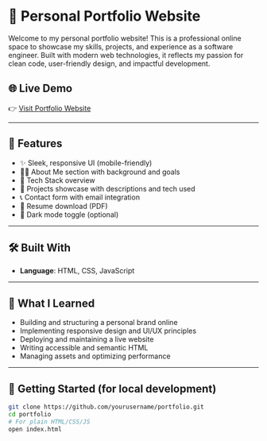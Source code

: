 
# 💼 Personal Portfolio Website

Welcome to my personal portfolio website! This is a professional online space to showcase my skills, projects, and experience as a software engineer. Built with modern web technologies, it reflects my passion for clean code, user-friendly design, and impactful development.

## 🌐 Live Demo

👉 [Visit Portfolio Website](https://lgl-aml.github.io/Portfolio)

---

## 📌 Features

- ✨ Sleek, responsive UI (mobile-friendly)
- 🧑‍💻 About Me section with background and goals
- 🧰 Tech Stack overview
- 📂 Projects showcase with descriptions and tech used
- 📞 Contact form with email integration
- 📄 Resume download (PDF)
- 🌙 Dark mode toggle (optional)

---

## 🛠️ Built With

- **Language**: HTML, CSS, JavaScript
---


## 🧠 What I Learned

- Building and structuring a personal brand online
- Implementing responsive design and UI/UX principles
- Deploying and maintaining a live website
- Writing accessible and semantic HTML
- Managing assets and optimizing performance

---

## 🚀 Getting Started (for local development)

```bash
git clone https://github.com/yourusername/portfolio.git
cd portfolio
# For plain HTML/CSS/JS
open index.html

